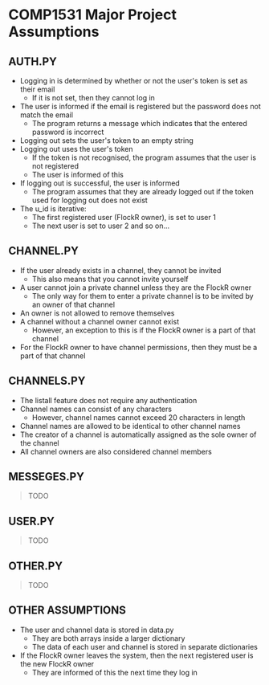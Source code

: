 # COMP1531 Major Project Assumptions

## AUTH.PY

* Logging in is determined by whether or not the user's token is set as their email
    * If it is not set, then they cannot log in
* The user is informed if the email is registered but the password does not match the email
    * The program returns a message which indicates that the entered password is incorrect
* Logging out sets the user's token to an empty string
* Logging out uses the user's token
    * If the token is not recognised, the program assumes that the user is not registered
    * The user is informed of this
* If logging out is successful, the user is informed
    * The program assumes that they are already logged out if the token used for logging out does not exist
* The u_id is iterative:
    * The first registered user (FlockR owner), is set to user 1
    * The next user is set to user 2 and so on...


## CHANNEL.PY

* If the user already exists in a channel, they cannot be invited
    * This also means that you cannot invite yourself
* A user cannot join a private channel unless they are the FlockR owner
    * The only way for them to enter a private channel is to be invited by an owner of that channel
* An owner is not allowed to remove themselves
* A channel without a channel owner cannot exist
    * However, an exception to this is if the FlockR owner is a part of that channel
* For the FlockR owner to have channel permissions, then they must be a part of that channel

## CHANNELS.PY

* The listall feature does not require any authentication
* Channel names can consist of any characters
    * However, channel names cannot exceed 20 characters in length
* Channel names are allowed to be identical to other channel names
* The creator of a channel is automatically assigned as the sole owner of the channel
* All channel owners are also considered channel members

## MESSEGES.PY

> TODO

## USER.PY

> TODO

## OTHER.PY

> TODO

## OTHER ASSUMPTIONS

* The user and channel data is stored in data.py
    * They are both arrays inside a larger dictionary
    * The data of each user and channel is stored in separate dictionaries
* If the FlockR owner leaves the system, then the next registered user is the new FlockR owner
    * They are informed of this the next time they log in